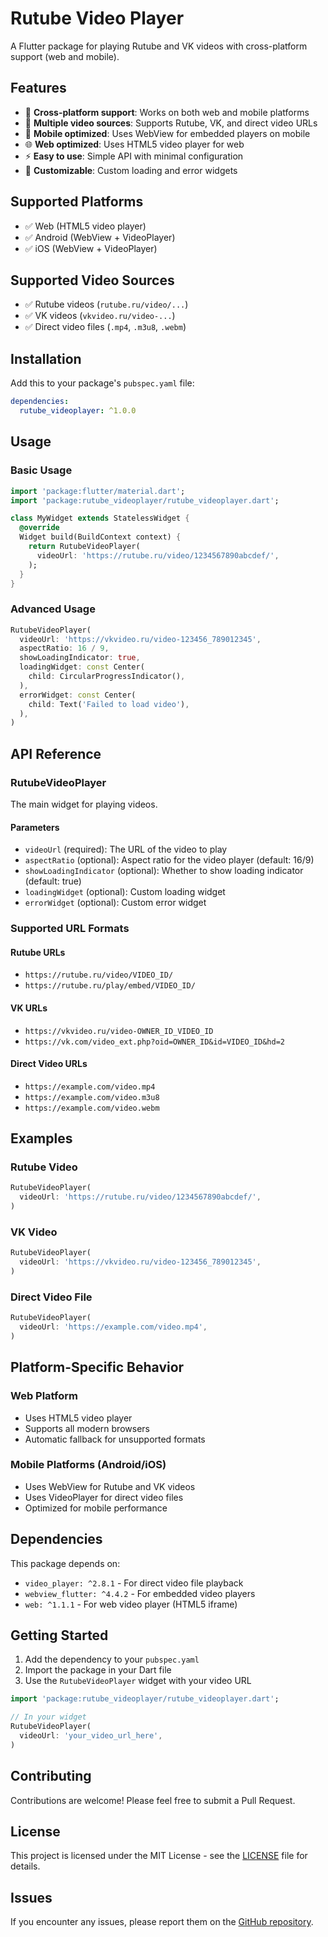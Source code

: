 # Rutube Video Player

A Flutter package for playing Rutube and VK videos with cross-platform support (web and mobile).

## Features

- 🎥 **Cross-platform support**: Works on both web and mobile platforms
- 🔗 **Multiple video sources**: Supports Rutube, VK, and direct video URLs
- 📱 **Mobile optimized**: Uses WebView for embedded players on mobile
- 🌐 **Web optimized**: Uses HTML5 video player for web
- ⚡ **Easy to use**: Simple API with minimal configuration
- 🎨 **Customizable**: Custom loading and error widgets

## Supported Platforms

- ✅ Web (HTML5 video player)
- ✅ Android (WebView + VideoPlayer)
- ✅ iOS (WebView + VideoPlayer)

## Supported Video Sources

- ✅ Rutube videos (`rutube.ru/video/...`)
- ✅ VK videos (`vkvideo.ru/video-...`)
- ✅ Direct video files (`.mp4`, `.m3u8`, `.webm`)

## Installation

Add this to your package's `pubspec.yaml` file:

```yaml
dependencies:
  rutube_videoplayer: ^1.0.0
```

## Usage

### Basic Usage

```dart
import 'package:flutter/material.dart';
import 'package:rutube_videoplayer/rutube_videoplayer.dart';

class MyWidget extends StatelessWidget {
  @override
  Widget build(BuildContext context) {
    return RutubeVideoPlayer(
      videoUrl: 'https://rutube.ru/video/1234567890abcdef/',
    );
  }
}
```

### Advanced Usage

```dart
RutubeVideoPlayer(
  videoUrl: 'https://vkvideo.ru/video-123456_789012345',
  aspectRatio: 16 / 9,
  showLoadingIndicator: true,
  loadingWidget: const Center(
    child: CircularProgressIndicator(),
  ),
  errorWidget: const Center(
    child: Text('Failed to load video'),
  ),
)
```

## API Reference

### RutubeVideoPlayer

The main widget for playing videos.

#### Parameters

- `videoUrl` (required): The URL of the video to play
- `aspectRatio` (optional): Aspect ratio for the video player (default: 16/9)
- `showLoadingIndicator` (optional): Whether to show loading indicator (default: true)
- `loadingWidget` (optional): Custom loading widget
- `errorWidget` (optional): Custom error widget

### Supported URL Formats

#### Rutube URLs
- `https://rutube.ru/video/VIDEO_ID/`
- `https://rutube.ru/play/embed/VIDEO_ID/`

#### VK URLs
- `https://vkvideo.ru/video-OWNER_ID_VIDEO_ID`
- `https://vk.com/video_ext.php?oid=OWNER_ID&id=VIDEO_ID&hd=2`

#### Direct Video URLs
- `https://example.com/video.mp4`
- `https://example.com/video.m3u8`
- `https://example.com/video.webm`

## Examples

### Rutube Video

```dart
RutubeVideoPlayer(
  videoUrl: 'https://rutube.ru/video/1234567890abcdef/',
)
```

### VK Video

```dart
RutubeVideoPlayer(
  videoUrl: 'https://vkvideo.ru/video-123456_789012345',
)
```

### Direct Video File

```dart
RutubeVideoPlayer(
  videoUrl: 'https://example.com/video.mp4',
)
```

## Platform-Specific Behavior

### Web Platform
- Uses HTML5 video player
- Supports all modern browsers
- Automatic fallback for unsupported formats

### Mobile Platforms (Android/iOS)
- Uses WebView for Rutube and VK videos
- Uses VideoPlayer for direct video files
- Optimized for mobile performance

## Dependencies

This package depends on:
- `video_player: ^2.8.1` - For direct video file playback
- `webview_flutter: ^4.4.2` - For embedded video players
- `web: ^1.1.1` - For web video player (HTML5 iframe)

## Getting Started

1. Add the dependency to your `pubspec.yaml`
2. Import the package in your Dart file
3. Use the `RutubeVideoPlayer` widget with your video URL

```dart
import 'package:rutube_videoplayer/rutube_videoplayer.dart';

// In your widget
RutubeVideoPlayer(
  videoUrl: 'your_video_url_here',
)
```

## Contributing

Contributions are welcome! Please feel free to submit a Pull Request.

## License

This project is licensed under the MIT License - see the [LICENSE](LICENSE) file for details.

## Issues

If you encounter any issues, please report them on the [GitHub repository](https://github.com/yourusername/rutube_videoplayer/issues).
